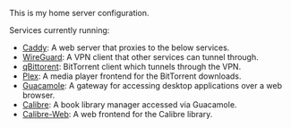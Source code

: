 This is my home server configuration.

Services currently running:

- [Caddy](https://caddyserver.com): A web server that proxies to the below services.
- [WireGuard](https://wireguard.com): A VPN client that other services can tunnel through.
- [qBittorent](https://qbittorrent.org): BitTorrent client which tunnels through the VPN.
- [Plex](https://plex.tv): A media player frontend for the BitTorrent downloads.
- [Guacamole](https://guacamole.apache.org): A gateway for accessing desktop applications over a web browser.
- [Calibre](https://calibre-ebook.com): A book library manager accessed via Guacamole.
- [Calibre-Web](https://github.com/janeczku/calibre-web): A web frontend for the Calibre library.
